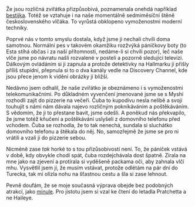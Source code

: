 <!-- dcterms:identifier = riderweblog#152 -->
<!-- dcterms:title = Vlci v digitálním věku - a nelidskou hodinu -->
<!-- np9:categoryId = 3 -->
<!-- x4w:category = Vlci -->
<!-- np9:authorId = 1 -->
<!-- np9:authorEmail = michal.valasek@altairis.cz -->
<!-- dcterms:creator = Michal Altair Valášek -->
<!-- dcterms:created = 2004-05-22T05:38:24+02:00 -->
<!-- dcterms:dateAccepted = 2004-05-22T05:38:24+02:00 -->

Že jsou rozličná zviřátka přizpůsobivá, poznamenala onehdá například [bestijka](http://weblog.bestijka.cz/ShowRecord.aspx?day=20030608 ). Totéž se vztahuje i na naše momentálně sedmiměsíční štěně československého vlčáka. To vyrůstá obklopeno vymoženostmi moderní techniky.

Poprvé nás v tomto smyslu dostala, když jsme ji nechali chvíli doma samotnou. Normální pes v takovém okamžiku rozžvýká páníčkovy boty (to Esta stíhá občas i za naší přítomnosti, nedáme-li si chvíli pozor), leč naše vlče jsme po návratu našli rozvalené v posteli a pozorně sledující televizi. Dálkovým ovládáním si ji zapnula a protože detektivky na Hallmarku jí přišly příliš stupidní, přepnula si to o dva kanály vedle na Discovery Channel, kde jsou přece jenom k vidění obrázky jí bližší.

Nedávno jsem odhalil, že naše zviřátko je obeznámeno i s vymoženostmi telekomunikačními. Po důkladném vyvenčení jmenované jsme se s Myshí rozhodli zajít do pizzerie na večeři. Čuba to kupodivu nesla nelibě a svoji touhujít s námi nám dávala najevo rozličným pokníkáváním a poštěkáváním. S vědomím, že ji to přestane bavit, jsme odešli. A poněkud nás překvapilo, že jsme totéž kňučení a poštěkávání uslyšeli z domovního telefonu před vchodem. Čuba se rozhodla, že to tak nenechá, sundala si sluchátko domovního telefonu a štěkala do něj. No, samozřejmě že jsme se pro ni vrátili a vzali ji do pizzerie sebou.

Nicméně zase <em>tak</em> horké to s tou přizůsobivostí není. To, že páníček vstává v době, kdy obvykle chodí spát, čuba rozdejchávala dost špatně. Zírala na mne jako na zjevení a protírala si vyděšeně packama oči, aby zahnala vlčí mhu. Vysvětlil jsem jí, že musím vstávat, protože odlétám na pár dní do Turecka, tak mi olízla nohu na šťastnou cestu a šla si zase lehnout.

Pevně doufám, že se moje současná výprava obejde bez podobných atrakcí, jako [minule](http://weblog.rider.cz/ShowRecord.aspx?day=20040404#085336). Pro jistotu jsem si vzal ke čtení do letadla Pratchetta a ne Haileye.